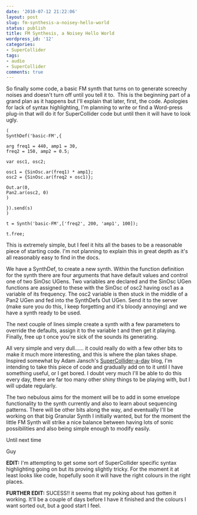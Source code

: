 ```yaml
---
date: '2010-07-12 21:22:06'
layout: post
slug: fm-synthesis-a-noisey-hello-world
status: publish
title: FM Synthesis, a Noisey Hello World
wordpress_id: '12'
categories:
- SuperCollider
tags:
- audio
- SuperCollider
comments: true
---
```


So finally some code, a basic FM synth that turns on to generate screechy noises and doesn't turn off until you tell it to.  This is the beginning part of a grand plan as it happens but I'll explain that later, first, the code. Apologies for lack of syntax highlighting, I'm planning to write or find a Word-press plug-in that will do it for SuperCollider code but until then it will have to look ugly.



    
    (
    SynthDef('basic-FM',{
    
    arg freq1 = 440, amp1 = 30,
    freq2 = 150, amp2 = 0.5;
    
    var osc1, osc2;
    
    osc1 = {SinOsc.ar(freq1) * amp1};
    osc2 = {SinOsc.ar(freq2 + osc1)};
    
    Out.ar(0,
    Pan2.ar(osc2, 0)
    )
    
    }).send(s)
    )
    
    t = Synth('basic-FM',['freq2', 200, 'amp1', 100]);
    
    t.free;


This is extremely simple, but I feel it hits all the bases to be a reasonable piece of starting code. I'm not planning to explain this in great depth as it's all reasonably easy to find in the docs.

We have a SynthDef, to create a new synth. Within the function definition for the synth there are four arguments that have default values and control one of two SinOsc UGens. Two variables are declared and the SinOsc UGen functions are assigned to these with the SinOsc of osc2 having osc1 as a variable of its frequency. The osc2 variable is then stuck in the middle of a Pan2 UGen and fed into the SynthDefs Out UGen. Send it to the server (make sure you do this, I keep forgetting and it's bloody annoying) and we have a synth ready to be used.

The next couple of lines simple create a synth with a few parameters to override the defaults, assign it to the variable t and then get it playing. Finally, free up t once you're sick of the sounds its generating.

All very simple and very dull...... it could really do with a few other bits to make it much more interesting, and this is where the plan takes shape. Inspired somewhat by Adam Jansch's [SuperCollider-a-day](http://www.adamjansch.co.uk/sc-a-day/) blog, I'm intending to take this piece of code and gradually add on to it until I have something useful, or I get bored. I doubt very much I'll be able to do this every day, there are far too many other shiny things to be playing with, but I will update regularly.

The two nebulous aims for the moment will be to add in some envelope functionality to the synth currently and also to learn about sequencing patterns. There will be other bits along the way, and eventually I'll be working on that big Granular Synth I initially wanted, but for the moment the little FM Synth will strike a nice balance between having lots of sonic possibilities and also being simple enough to modify easily.

Until next time

Guy

**EDIT:** I'm attempting to get some sort of SuperCollider specific syntax highlighting going on but its proving slightly tricky. For the moment it at least looks like code, hopefully soon it will have the right colours in the right places.

**FURTHER EDIT:** SUCESS!! it seems that my poking about has gotten it working. It'll be a couple of days before I have it finished and the colours I want sorted out, but a good start I feel.
